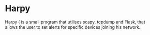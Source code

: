 Harpy
=====

Harpy ( is a small program that utilises scapy, tcpdump and Flask, that allows the user to set alerts for specific devices joining his network.
